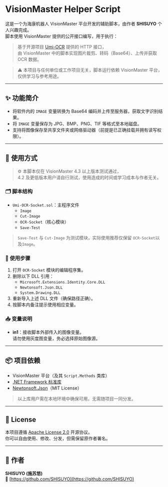 # VisionMaster Helper Script

这是一个为海康机器人 VisionMaster 平台开发的辅助脚本，由作者 **SHISUYO** 个人兴趣完成。  
脚本使用 VisionMaster 提供的公开接口编写，用于执行：

> 基于开源项目 [Umi-OCR](https://github.com/hiroi-sora/Umi-OCR) 提供的 HTTP 接口，  
> 由 VisionMaster 中的脚本实现图片裁剪、转码（Base64）、上传并获取 OCR 数据。

> ⚠️ 本项目与任何单位或工作项目无关，脚本运行依赖 VisionMaster 平台，仅供学习与参考用途。

---

## ✨ 功能简介

- 将软件内的 `IMAGE` 变量转换为 Base64 编码并上传至服务器，获取文字识别结果。
- 将 `IMAGE` 变量保存为 JPG、BMP、PNG、TIF 等格式至本地磁盘。
- 支持将图像保存至共享文件夹或网络驱动器（前提是已正确挂载并拥有读写权限）。

---

## 🚀 使用方式

> ⚙️ 本脚本仅在 VisionMaster 4.3 以上版本测试通过，  
> 4.2 及更低版本用户请自行测试，使用造成的时间或学习成本与作者无关。

### 🗂 脚本结构

- `Umi-OCR-Socket.sol`：主程序文件
  - `Image`
  - `Cut-Image`
  - `OCR-Socket`（核心模块）
  - `Save-Test`

> `Save-Test` 与 `Cut-Image` 为测试模块，实际使用推荐仅保留 `OCR-Socket`以及`Image`。

### 📌 使用步骤

1. 打开 `OCR-Socket` 模块的编辑程序集。
2. 删除以下 DLL 引用：
   - `Microsoft.Extensions.Identity.Core.DLL`
   - `Newtonsoft.Json.DLL`
   - `System.Drawing.DLL`
3. 重新导入上述 DLL 文件（确保路径正确）。
4. 按脚本内备注提示使用相应变量。

### 📥 变量说明

- **in1**：接收脚本外部传入的图像变量。  
  请勿使用灰度图变量，务必选择原始图像源。

---

## 📦 项目依赖

- VisionMaster 平台（及其 `Script.Methods` 类库）
- [.NET Framework 标准库](https://learn.microsoft.com/dotnet/)
- [Newtonsoft.Json](https://github.com/JamesNK/Newtonsoft.Json)（MIT License）

> 以上库用户需在本地环境中确保可用，无需随项目一同分发。

---

## 📄 License

本项目遵循 [Apache License 2.0](./LICENSE) 开源协议。  
你可以自由使用、修改、分发，但需保留原作者署名。

---

## 👤 作者

**SHISUYO (施苏悠)**  
🔗 [https://github.com/SHISUYO](https://github.com/SHISUYO)
